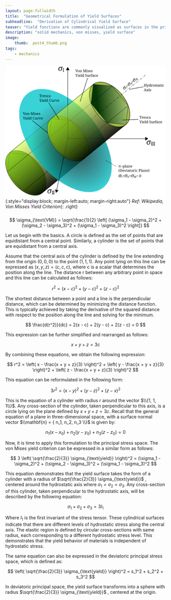 ```yaml
---
layout: page-fullwidth
title:  "Geometrical Formulation of Yield Surfaces"
subheadline:  "Derivation of Cylindrical Yield Surface"
teaser: "Yield functions are commonly visualized as surfaces in the principal stress space, centered around the hydrostatic axis. According to the von Mises yield criterion, the yield surface takes the shape of a cylinder. However, it is not always immediately clear how the mathematical form of this criterion results in a cylindrical surface. In this post, the geometrical formulation of the von Mises yield criterion will be derived step by step."
description: "solid mechanics, von misses, yield surface"
image:
    thumb:  post4_thumb.png
tags:
    - mechanics
---
```

<!-- MathJax -->
<script type="text/x-mathjax-config">
  MathJax.Hub.Config({
    tex2jax: {
      inlineMath: [ ['$','$'], ["\\(","\\)"] ],
      processEscapes: true
    }
  });
</script>
    
<script type="text/javascript"
        src="https://cdn.mathjax.org/mathjax/latest/MathJax.js?config=TeX-AMS-MML_HTMLorMML">
</script>

![blog_post_images](/post_imgs/post4_img1.png){:style="display:block; margin-left:auto; margin-right:auto"}
*Ref: Wikipedia, Von Misses Yield Criterion*{: .right}<br> 
<br>
$$
\sigma_{\text{VM}} = \sqrt{\frac{1}{2} \left[ (\sigma_1 - \sigma_2)^2 + (\sigma_2 - \sigma_3)^2 + (\sigma_1 - \sigma_3)^2 \right]}
$$

Let us begin with the basics. A circle is defined as the set of points that are equidistant from a central point. Similarly, a cylinder is the set of points that are equidistant from a central axis.

Assume that the central axis of the cylinder is defined by the line extending from the origin $(0, 0, 0)$ to the point $(1, 1, 1)$. Any point lying on this line can be expressed as $(x, y, z) = (c, c, c)$, where c is a scalar that determines the position along the line. The distance r between any arbitrary point in space and this line can be calculated as follows:

$$
r^2 = (x - c)^2 + (y - c)^2 + (z - c)^2
$$

The shortest distance between a point and a line is the perpendicular distance, which can be determined by minimizing the distance function. This is typically achieved by taking the derivative of the squared distance with respect to the position along the line and solving for the minimum.

$$
\frac{d(r^2)}{dc} = 2(x - c) + 2(y - c) + 2(z - c) = 0
$$

This expression can be further simplified and rearranged as follows:

$$
x + y + z = 3c
$$

By combining these equations, we obtain the following expression:

$$
r^2 = \left( x - \frac{x + y + z}{3} \right)^2 + \left( y - \frac{x + y + z}{3} \right)^2 + \left( z - \frac{x + y + z}{3} \right)^2
$$

This equation can be reformulated in the following form:

$$
3r^2 = (x - y)^2 + (y - z)^2 + (z - x)^2
$$

This is the equation of a cylinder with radius r around the vector $\\{1, 1, 1\\}$. Any cross-section of the cylinder, taken perpendicular to this axis, is a circle lying on the plane defined by  $x+y+z=3c$. Recall that the general equation of a plane in three-dimensional space, with a surface normal vector  $\\mathbf{n} = { n_1, n_2, n_3 \\}$ is given by:

$$
n_1 (x - x_0) + n_2 (y - y_0) + n_3 (z - z_0) = 0
$$

Now, it is time to apply this formulation to the principal stress space. The von Mises yield criterion can be expressed in a similar form as follows:

$$
3 \left( \sqrt{\frac{2}{3}} \sigma_{\text{yield}} \right)^2 = (\sigma_1 - \sigma_2)^2 + (\sigma_2 - \sigma_3)^2 + (\sigma_1 - \sigma_3)^2
$$

This equation demonstrates that the yield surface takes the form of a cylinder with a radius of $\sqrt{\frac{2}{3}} \sigma_{\text{yield}}$ , centered around the hydrostatic axis where $\sigma_1 = \sigma_2 = \sigma_3$. Any cross-section of this cylinder, taken perpendicular to the hydrostatic axis, will be described by the following equation:

$$
\sigma_1 + \sigma_2 + \sigma_3 = 3 I_1
$$

Where $I_1$ is the first invariant of the stress tensor. These cylindrical surfaces indicate that there are different levels of hydrostatic stress along the central axis. The elastic region is defined by circular cross-sections with same radius, each corresponding to a different hydrostatic stress level. This demonstrates that the yield behavior of materials is independent of hydrostatic stress.

The same equation can also be expressed in the deviatoric principal stress space, which is defined as:

$$
\left( \sqrt{\frac{2}{3}} \sigma_{\text{yield}} \right)^2 = s_1^2 + s_2^2 + s_3^2
$$

In deviatoric principal space, the yield surface transforms into a sphere with radius $\sqrt{\frac{2}{3}} \sigma_{\text{yield}}$ , centered at the origin. 

